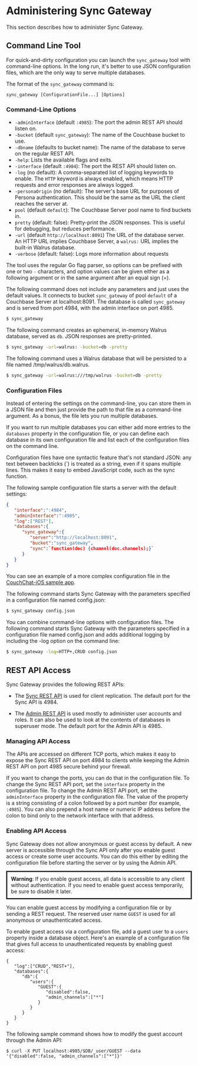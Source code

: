 # Administering Sync Gateway

This section describes how to administer Sync Gateway.

## Command Line Tool
For quick-and-dirty configuration you can launch the `sync_gateway` tool with command-line options. In the long run, it's better to use JSON configuration files, which are the only way to serve multiple databases.

The format of the `sync_gateway` command is:

```
sync_gateway [ConfigurationFile...] [Options]
```

### Command-Line Options

* `-adminInterface` (default `:4985`): The port the admin REST API should listen on.
* `-bucket` (default `sync_gateway`): The name of the Couchbase bucket to use.
* `-dbname` (defaults to bucket name): The name of the database to serve on the regular REST API.
* `-help`: Lists the available flags and exits.
* `-interface` (default `:4984`): The port the REST API should listen on.
* `-log` (no default): A comma-separated list of logging keywords to enable. The `HTTP` keyword is always enabled, which means HTTP requests and error responses  are always logged.
* `-personaOrigin` (no default): The server's base URL for purposes of Persona authentication. This should be the same as the URL the client reaches the server at.
* `pool` (default `default`): The Couchbase Server pool name to find buckets in.
* `pretty` (default: false): Pretty-print the JSON responses. This is useful for debugging, but reduces performance.
* `-url` (default `http://localhost:8091`) The URL of the database server. An HTTP URL implies Couchbase Server, a `walrus:` URL implies the built-in Walrus database.
* `-verbose` (default: false): Logs more information about requests

The tool uses the regular Go flag parser, so options can be prefixed with one or two `-` characters, and option values can be given either as a following argument or in the same argument after an equal sign (=). 

The following command  does not include any parameters and just uses the default values. It connects to bucket `sync_gateway` of pool `default` of a Couchbase Server at localhost:8091. The database is called `sync_gateway` and is served from port 4984, with the admin interface on port 4985.

```sh
$ sync_gateway
```

The following command creates an ephemeral, in-memory Walrus database, served as `db`. JSON responses are pretty-printed.

```sh
$ sync_gateway -url=walrus: -bucket=db -pretty
```

The following command uses a Walrus database that will be persisted to a file named /tmp/walrus/db.walrus.

```sh
$ sync_gateway -url=walrus:///tmp/walrus -bucket=db -pretty
```

### Configuration Files

Instead of entering the settings on the command-line, you can store them in a JSON file and then just provide the path to that file as a command-line argument. As a bonus, the file lets you run multiple databases.

If you want to run multiple databases you can either add more entries to the `databases` property in the configuration file, or you can define each database in its own configuration file and list each of the configuration files on the command line.

Configuration files have one syntactic feature that's not standard JSON: any text between backticks (\`) is treated as a string, even if it spans multiple lines. This makes it easy to embed JavaScript code, such as the sync function.

The following sample configuration file starts a server with the default settings:

```json
{
   "interface":":4984",
   "adminInterface":":4985",
   "log":["REST"],
   "databases":{
      "sync_gateway":{
         "server":"http://localhost:8091",
         "bucket":"sync_gateway",
         "sync":`function(doc) {channel(doc.channels);}`
      }
   }
}

```

You can see an example of a more complex configuration file in the [CouchChat-iOS sample app](https://github.com/couchbaselabs/CouchChat-iOS/blob/master/sync-gateway-config.json).

The following command starts Sync Gateway with the parameters specified in a configuration file named config.json:

```sh
$ sync_gateway config.json
```

You can combine command-line options with configuration files. The following command starts Sync Gateway with the parameters specified in a configuration file named config.json and adds additional logging by including the -log option on the command line:

```sh
$ sync_gateway -log=HTTP+,CRUD config.json
```



## REST API Access

Sync Gateway provides the following REST APIs:

* The [Sync REST API](#sync-rest-api) is used for client replication. The default port for the Sync API is 4984.

* The [Admin REST API](#admin-rest-api) is used mostly to administer user accounts and roles. It can also be used to look at the contents of databases in superuser mode. The default port for the Admin API is 4985.

### Managing API Access

The APIs are accessed on different TCP ports, which makes it easy to expose the Sync REST API on port 4984 to clients while keeping the Admin REST API on port 4985 secure behind your firewall. 

If you want to change the ports, you can do that in the configuration file. To change the Sync REST API port, set the `interface` property in the configuration file. To change the Admin REST API port, set the `adminInterface`  property in the configuration file. The value of the property is a string consisting of a colon followed by a port number (for example, `:4985`). You can also prepend a host name or numeric IP address before the colon to bind only to the network interface with that address.

### Enabling API Access

Sync Gateway does not allow anonymous or guest access by default. A new server is accessible through the Sync API only after you enable guest access or create some user accounts. You can do this either by editing the configuration file before starting the server or by using the Admin API.

<p style="border-style:solid;padding:10px;">
<strong>Warning</strong>: If you enable guest access, all data is accessible to any client without authentication. If you need to enable guest access temporarily, be sure to disable it later.
</p>

You can enable guest access by modifying a configuration file or by sending a REST request. The reserved user name `GUEST` is used for all anonymous or unauthenticated access.

To enable guest access via a configuration file,  add a guest user to a `users` property inside a database object. Here's an example of a configuration file that gives full access to unauthenticated requests by enabling guest access:

```
{
   "log":["CRUD","REST+"],
   "databases":{
      "db":{
         "users":{
            "GUEST":{
               "disabled":false,
               "admin_channels":["*"]
            }
         }
      }
   }
}
```

The following sample command shows how to modify the guest account through the Admin API:

```
$ curl -X PUT localhost:4985/$DB/_user/GUEST --data '{"disabled":false, "admin_channels":["*"]}'
```
